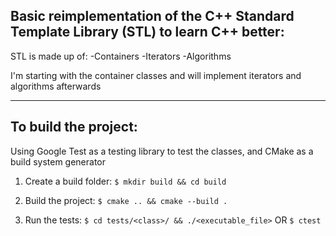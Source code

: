 ## Basic reimplementation of the C++ Standard Template Library (STL) to learn C++ better: 

STL is made up of:
    -Containers
    -Iterators
    -Algorithms

I'm starting with the container classes and will implement iterators and algorithms afterwards

***

## To build the project:

Using Google Test as a testing library to test the classes, and CMake as a build system generator

1) Create a build folder:
    `$ mkdir build && cd build`

2) Build the project:
    `$ cmake .. && cmake --build .`

3) Run the tests:
    `$ cd tests/<class>/ && ./<executable_file>`
        OR
    `$ ctest`
